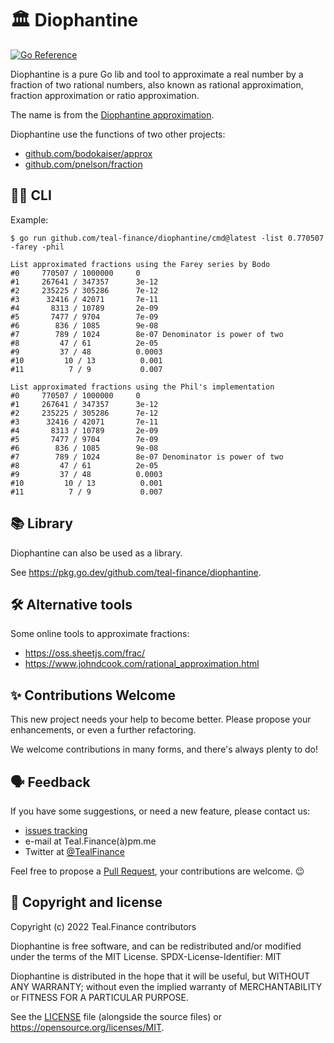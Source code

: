# 🏛️ Diophantine

[![Go Reference](https://pkg.go.dev/badge/github.com/teal-finance/diophantine.svg "Go documentation for Diophantine")](https://pkg.go.dev/github.com/teal-finance/diophantine)

Diophantine is a pure Go lib and tool to approximate a real number
by a fraction of two rational numbers, also known as rational approximation,
fraction approximation or ratio approximation.

The name is from the [Diophantine approximation](https://wikiless.org/wiki/Diophantine_approximation).

Diophantine use the functions of two other projects:

- [github.com/bodokaiser/approx](https://github.com/bodokaiser/approx)
- [github.com/pnelson/fraction](https://github.com/pnelson/fraction)

## 🧑‍💻 CLI

Example:

    $ go run github.com/teal-finance/diophantine/cmd@latest -list 0.770507 -farey -phil

    List approximated fractions using the Farey series by Bodo
    #0     770507 / 1000000     0
    #1     267641 / 347357      3e-12
    #2     235225 / 305286      7e-12
    #3      32416 / 42071       7e-11
    #4       8313 / 10789       2e-09
    #5       7477 / 9704        7e-09
    #6        836 / 1085        9e-08
    #7        789 / 1024        8e-07 Denominator is power of two
    #8         47 / 61          2e-05
    #9         37 / 48          0.0003
    #10         10 / 13          0.001
    #11          7 / 9           0.007
    
    List approximated fractions using the Phil's implementation
    #0     770507 / 1000000     0
    #1     267641 / 347357      3e-12
    #2     235225 / 305286      7e-12
    #3      32416 / 42071       7e-11
    #4       8313 / 10789       2e-09
    #5       7477 / 9704        7e-09
    #6        836 / 1085        9e-08
    #7        789 / 1024        8e-07 Denominator is power of two
    #8         47 / 61          2e-05
    #9         37 / 48          0.0003
    #10         10 / 13          0.001
    #11          7 / 9           0.007

## 📚 Library

Diophantine can also be used as a library.

See <https://pkg.go.dev/github.com/teal-finance/diophantine>.

## 🛠️ Alternative tools

Some online tools to approximate fractions:

- <https://oss.sheetjs.com/frac/>
- <https://www.johndcook.com/rational_approximation.html>

## ✨ Contributions Welcome

This new project needs your help to become better.
Please propose your enhancements,
or even a further refactoring.

We welcome contributions in many forms,
and there's always plenty to do!

## 🗣️ Feedback

If you have some suggestions, or need a new feature, please contact us:

- [issues tracking](https://github.com/teal-finance/diophantine/issues)
- e-mail at Teal.Finance(à)pm.me
- Twitter at [@TealFinance](https://twitter.com/TealFinance)

Feel free to propose a
[Pull Request](https://github.com/teal-finance/diophantine/pulls),
your contributions are welcome. :wink:

## 🗽 Copyright and license

Copyright (c) 2022 Teal.Finance contributors

Diophantine is free software, and can be redistributed
and/or modified under the terms of the MIT License.
SPDX-License-Identifier: MIT

Diophantine is distributed in the hope that it will be useful,
but WITHOUT ANY WARRANTY; without even the implied warranty
of MERCHANTABILITY or FITNESS FOR A PARTICULAR PURPOSE.

See the [LICENSE](LICENSE) file (alongside the source files)
or <https://opensource.org/licenses/MIT>.
